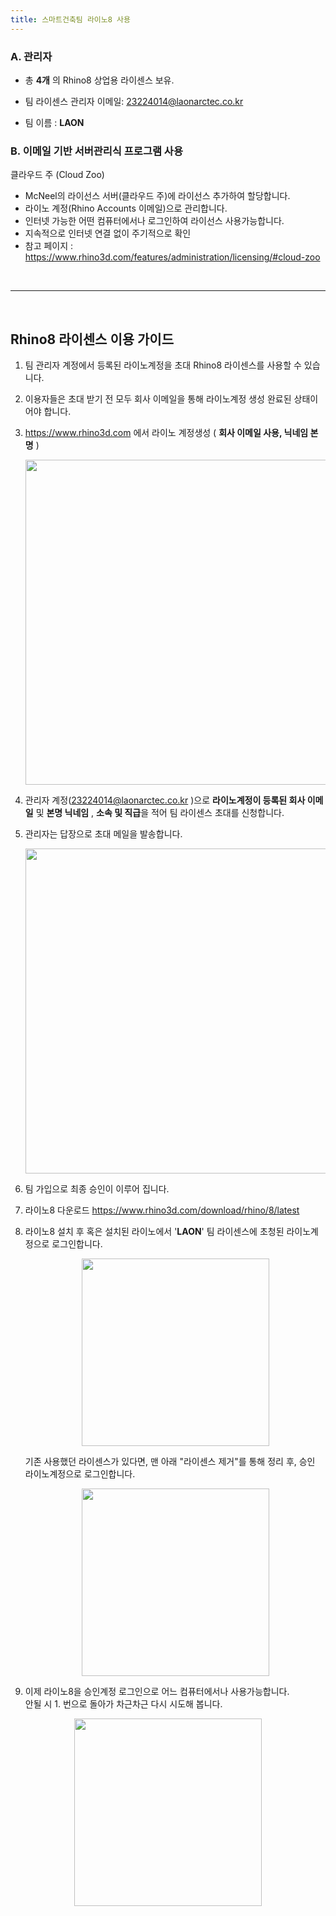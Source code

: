 ```yaml
---
title: 스마트건축팀 라이노8 사용
---
```

### A. 관리자

- 총 **4개** 의 Rhino8 상업용 라이센스 보유.

- 팀 라이센스 관리자 이메일: 23224014@laonarctec.co.kr

- 팀 이름 : **LAON**


### B. 이메일 기반 서버관리식 프로그램 사용 

클라우드 주 (Cloud Zoo) 
-  McNeel의 라이선스 서버(클라우드 주)에 라이선스 추가하여 할당합니다.
- 라이노 계정(Rhino Accounts  이메일)으로 관리합니다.
- 인터넷 가능한 어떤 컴퓨터에서나 로그인하여 라이선스 사용가능합니다. 
- 지속적으로 인터넷 연결 없이 주기적으로 확인 
- 참고 페이지 : https://www.rhino3d.com/features/administration/licensing/#cloud-zoo


<br>

---

<br>

## Rhino8 라이센스 이용 가이드

1. 팀 관리자 계정에서 등록된 라이노계정을 초대 Rhino8 라이센스를 사용할 수 있습니다.
2. 이용자들은 초대 받기 전 모두 회사 이메일을 통해 라이노계정 생성 완료된 상태이어야 합니다. 
3. https://www.rhino3d.com 에서 라이노 계정생성 ( **회사 이메일 사용, 닉네임 본명** )
   <p align='center'><img src = "https://velog.velcdn.com/images/1ncarnati0n/post/93097270-c321-49b8-9365-685102cff029/image.png" width="520"></p> 
4. 관리자 계정(23224014@laonarctec.co.kr )으로 **라이노계정이 등록된 회사 이메일** 
   및 **본명 닉네임** , **소속 및 직급**을 적어 팀 라이센스 초대를 신청합니다.
5. 관리자는 답장으로 초대 메일을 발송합니다. 
   <p align='center'><img src = "https://velog.velcdn.com/images/1ncarnati0n/post/b68bcabd-525b-46a5-af70-64f8707e700d/image.png" width="520"></p>
6. 팀 가입으로 최종 승인이 이루어 집니다.
7. 라이노8 다운로드 https://www.rhino3d.com/download/rhino/8/latest
8. 라이노8 설치 후 혹은 설치된 라이노에서 '**LAON**' 팀 라이센스에 초청된 라이노계정으로 로그인합니다.
   <p align='center'><img src = "https://velog.velcdn.com/images/1ncarnati0n/post/0b3d2b61-d585-42ea-a75f-f5570069863a/image.png" width="300"></p>
   기존 사용했던 라이센스가 있다면, 맨 아래 "라이센스 제거"를 통해 정리 후, 
   승인 라이노계정으로 로그인합니다.
   <p align='center'><img src = "https://velog.velcdn.com/images/1ncarnati0n/post/a1291d0d-be6d-464b-b57e-a79f4e1d6771/image.png" width="300"></p>


9. 이제 라이노8을 승인계정 로그인으로 어느 컴퓨터에서나 사용가능합니다. <br>
   안될 시 1. 번으로 돌아가 차근차근 다시 시도해 봅니다.
<p align='center'><img src = "https://velog.velcdn.com/images/1ncarnati0n/post/c84f7726-2984-4cbc-97e9-76e5637c0b83/image.png" width="300"></p>